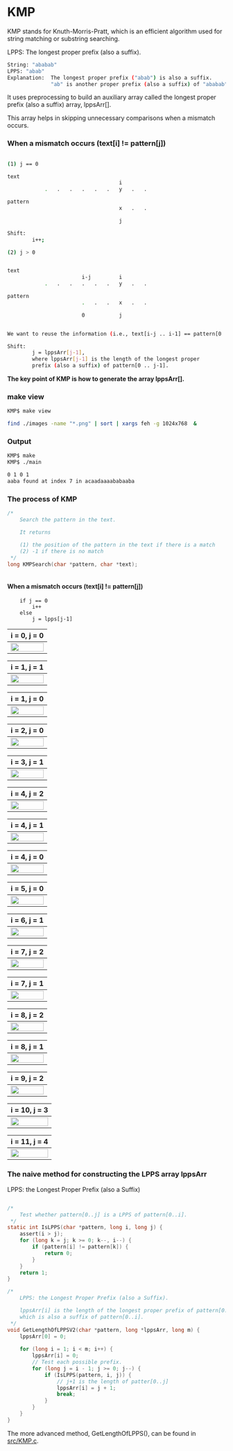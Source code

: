 # KMP

KMP stands for Knuth-Morris-Pratt, which is an efficient algorithm used for string matching or substring searching. 

LPPS: The longest proper prefix (also a suffix). 

```sh
String: "ababab"
LPPS: "abab"
Explanation:  The longest proper prefix ("abab") is also a suffix.
              "ab" is another proper prefix (also a suffix) of "ababab", but not the longest.
```


It uses preprocessing to build an auxiliary array called the longest proper prefix (also a suffix) array, lppsArr[]. 

This array helps in skipping unnecessary comparisons when a mismatch occurs.

### When a mismatch occurs (text[i] != pattern[j])

```sh

(1) j == 0

text
                                    i
            .   .   .   .   .   .   y   .   .   

pattern
                                    x   .   .

                                    j

Shift:
        i++;
```

```sh
(2) j > 0            


text
                        i-j         i
            .   .   .   .   .   .   y   .   .   

pattern
                        .   .   .   x   .   .

                        0           j


We want to reuse the information (i.e., text[i-j .. i-1] == pattern[0 .. j-1])

Shift:
        j = lppsArr[j-1],  
        where lppsArr[j-1] is the length of the longest proper 
        prefix (also a suffix) of pattern[0 .. j-1].
```

**The key point of KMP is how to generate the array lppsArr[].**

### make view 

```sh
KMP$ make view

find ./images -name "*.png" | sort | xargs feh -g 1024x768  &
```



### Output
```sh
KMP$ make
KMP$ ./main

0 1 0 1 
aaba found at index 7 in acaadaaaababaaba 

```

### The process of KMP

```C
/* 
    Search the pattern in the text.

    It returns

    (1) the position of the pattern in the text if there is a match
    (2) -1 if there is no match
 */
long KMPSearch(char *pattern, char *text);
 
```
#### When a mismatch occurs (text[i] != pattern[j])

```
    if j == 0
        i++
    else
        j = lpps[j-1]
```


| i = 0, j = 0 | 
|:-------------:|
| <img src="images/KMP_0000.png" width="100%" height="100%"> |

| i = 1, j = 1 | 
|:-------------:|
| <img src="images/KMP_0001.png" width="100%" height="100%"> |

| i = 1, j = 0 | 
|:-------------:|
| <img src="images/KMP_0002.png" width="100%" height="100%"> |

| i = 2, j = 0 | 
|:-------------:|
| <img src="images/KMP_0003.png" width="100%" height="100%"> |

| i = 3, j = 1 | 
|:-------------:|
| <img src="images/KMP_0004.png" width="100%" height="100%"> |

| i = 4, j = 2 | 
|:-------------:|
| <img src="images/KMP_0005.png" width="100%" height="100%"> |

| i = 4, j = 1 | 
|:-------------:|
| <img src="images/KMP_0006.png" width="100%" height="100%"> |


| i = 4, j = 0 | 
|:-------------:|
| <img src="images/KMP_0007.png" width="100%" height="100%"> |


| i = 5, j = 0 | 
|:-------------:|
| <img src="images/KMP_0008.png" width="100%" height="100%"> |

| i = 6, j = 1 | 
|:-------------:|
| <img src="images/KMP_0009.png" width="100%" height="100%"> |

| i = 7, j = 2 | 
|:-------------:|
| <img src="images/KMP_0010.png" width="100%" height="100%"> |


| i = 7, j = 1 | 
|:-------------:|
| <img src="images/KMP_0011.png" width="100%" height="100%"> |


| i = 8, j = 2 | 
|:-------------:|
| <img src="images/KMP_0012.png" width="100%" height="100%"> |


| i = 8, j = 1 | 
|:-------------:|
| <img src="images/KMP_0013.png" width="100%" height="100%"> |

| i = 9, j = 2 | 
|:-------------:|
| <img src="images/KMP_0014.png" width="100%" height="100%"> |


| i = 10, j = 3 | 
|:-------------:|
| <img src="images/KMP_0015.png" width="100%" height="100%"> |


| i = 11, j = 4 | 
|:-------------:|
| <img src="images/KMP_0016.png" width="100%" height="100%"> |

### The naive method for constructing the LPPS array lppsArr

LPPS: the Longest Proper Prefix (also a Suffix)

```C

/*
    Test whether pattern[0..j] is a LPPS of pattern[0..i].    
 */
static int IsLPPS(char *pattern, long i, long j) {
    assert(i > j);
    for (long k = j; k >= 0; k--, i--) {
        if (pattern[i] != pattern[k]) {
            return 0;
        }
    }
    return 1;
}

/*
    LPPS: the Longest Proper Prefix (also a Suffix).

    lppsArr[i] is the length of the longest proper prefix of pattern[0..i]
    which is also a suffix of pattern[0..i].
 */
void GetLengthOfLPPSV2(char *pattern, long *lppsArr, long m) {
    lppsArr[0] = 0;
    
    for (long i = 1; i < m; i++) {
        lppsArr[i] = 0;
        // Test each possible prefix.  
        for (long j = i - 1; j >= 0; j--) {
            if (IsLPPS(pattern, i, j)) {
                // j+1 is the length of patter[0..j]
                lppsArr[i] = j + 1;
                break;
            }
        } 
    }
}

```

The more advanced method, GetLengthOfLPPS(), can be found in [src/KMP.c](./src/KMP.c).

